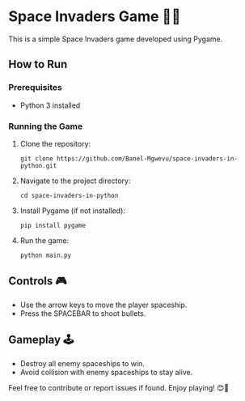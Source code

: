 # Space Invaders Game 🚀👾



This is a simple Space Invaders game developed using Pygame.

## How to Run

### Prerequisites
- Python 3 installed

### Running the Game
1. Clone the repository:
    ```
    git clone https://github.com/Banel-Mgwevu/space-invaders-in-python.git
    ```

2. Navigate to the project directory:
    ```
    cd space-invaders-in-python
    ```

3. Install Pygame (if not installed):
    ```
    pip install pygame
    ```

4. Run the game:
    ```
    python main.py
    ```

## Controls 🎮
- Use the arrow keys to move the player spaceship.
- Press the SPACEBAR to shoot bullets.

## Gameplay 🕹️
- Destroy all enemy spaceships to win.
- Avoid collision with enemy spaceships to stay alive.


Feel free to contribute or report issues if found. Enjoy playing! 😊🚀
